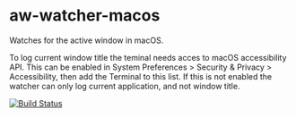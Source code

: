 aw-watcher-macos
================

Watches for the active window in macOS.

To log current window title the teminal needs acces to macOS accessibility API.
This can be enabled in System Preferences > Security & Privacy > Accessibility, then add the Terminal to this list. If this is not enabled the watcher can only log current application, and not window title.

[![Build Status](https://travis-ci.org/ActivityWatch/aw-watcher-macos.svg?branch=master)](https://travis-ci.org/ActivityWatch/aw-watcher-macos)

